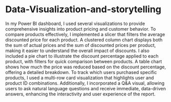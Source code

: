 # Data-Visualization-and-storytelling


In my Power BI dashboard, I used several visualizations to provide comprehensive insights into product pricing and customer behavior. To compare products effectively, I implemented a slicer that filters the average discounted price for each product. A clustered column chart displays both the sum of actual prices and the sum of discounted prices per product, making it easier to understand the overall impact of discounts. I also included a pie chart to illustrate the discount percentage applied to each product, with filters for quick comparison between products. A table chart shows how much the price was reduced based on the discount percentage, offering a detailed breakdown. To track which users purchased specific products, I used a multi-row card visualization that highlights user and product ID combinations. Additionally, I incorporated a Q&A visual, allowing users to ask natural language questions and receive immediate, data-driven answers, enhancing the interactivity and user experience of the report.

